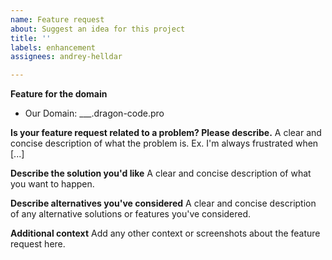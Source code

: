 ```yaml
---
name: Feature request
about: Suggest an idea for this project
title: ''
labels: enhancement
assignees: andrey-helldar

---
```


**Feature for the domain**
- Our Domain: ___.dragon-code.pro

**Is your feature request related to a problem? Please describe.**
A clear and concise description of what the problem is. Ex. I'm always frustrated when [...]

**Describe the solution you'd like**
A clear and concise description of what you want to happen.

**Describe alternatives you've considered**
A clear and concise description of any alternative solutions or features you've considered.

**Additional context**
Add any other context or screenshots about the feature request here.
